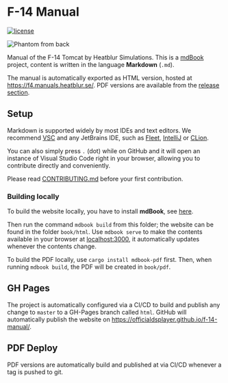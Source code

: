 # F-14 Manual

<!-- markdown-link-check-disable-next-line -->
[![license](https://img.shields.io/badge/license-CC_BY--NC--ND_4.0-blue)](https://github.com/Heatblur-Simulations/f-4e-manual/blob/master/LICENSE)

![Phantom from back](src/img/phantom_flying_back.jpg)

Manual of the F-14 Tomcat by Heatblur Simulations.
This is a [mdBook](https://rust-lang.github.io/mdBook/) project, content is
written in the language **Markdown** (`.md`).

<!-- markdown-link-check-disable -->
The manual is automatically exported as HTML version, hosted at
<https://f4.manuals.heatblur.se/>.
PDF versions are available from the
[release section](https://github.com/Heatblur-Simulations/f-4e-manual/releases).
<!-- markdown-link-check-enable -->

## Setup

Markdown is supported widely by most IDEs and text editors. We recommend
[VSC](https://code.visualstudio.com/) and any JetBrains IDE, such as
[Fleet](https://www.jetbrains.com/fleet/),
[IntelliJ](https://www.jetbrains.com/idea/) or
[CLion](https://www.jetbrains.com/clion/).

You can also simply press `.` (dot) while on GitHub and it will open an instance
of Visual Studio Code right in your browser, allowing you to contribute directly
and conveniently.

<!-- markdown-link-check-disable -->
Please read
[CONTRIBUTING.md](https://github.com/Heatblur-Simulations/f-4e-manual/blob/master/CONTRIBUTING.md)
before your first contribution.
<!-- markdown-link-check-enable -->

### Building locally

To build the website locally, you have to install **mdBook**, see
[here](https://rust-lang.github.io/mdBook/guide/installation.html).

<!-- markdown-link-check-disable -->
Then run the command `mdbook build` from this folder; the website can be found
in the folder `book/html`. Use `mdbook serve` to make the contents available in your
browser at [localhost:3000](http://localhost:3000/), it automatically updates
whenever the contents change.
<!-- markdown-link-check-enable -->

To build the PDF locally, use `cargo install mdbook-pdf` first. Then, when running `mdbook build`,
the PDF will be created in `book/pdf`.

## GH Pages

The project is automatically configured via a CI/CD to build and publish any
change to `master` to a GH-Pages branch called `html`. GitHub will automatically
publish the website on <https://officialdsplayer.github.io/f-14-manual/>.

## PDF Deploy
<!-- markdown-link-check-disable -->
<!-->
PDF versions are automatically build and published
at <https://github.com/Heatblur-Simulations/f-4e-manual/releases> via CI/CD whenever a tag is
pushed to git.
<!-->
<!-- markdown-link-check-enable -->
